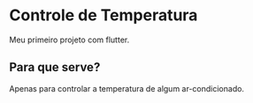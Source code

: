 # Controle de Temperatura

Meu primeiro projeto com flutter.

## Para que serve?

Apenas para controlar a temperatura de algum ar-condicionado.